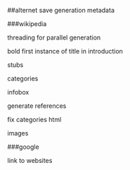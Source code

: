 ##alternet
save generation metadata



###wikipedia

threading for parallel generation

bold first instance of title in introduction

stubs

categories

infobox

generate references

fix categories html

images

###google

link to websites